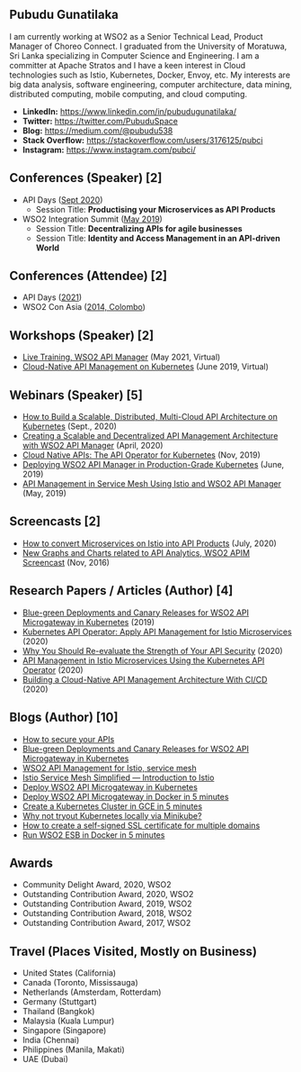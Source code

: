 ## Pubudu Gunatilaka

I am currently working at WSO2 as a Senior Technical Lead, Product Manager of Choreo Connect. I graduated from the University of Moratuwa, Sri Lanka specializing in Computer Science and Engineering. I am a committer at Apache Stratos and I have a keen interest in Cloud technologies such as Istio, Kubernetes, Docker, Envoy, etc. My interests are big data analysis, software engineering, computer architecture, data mining, distributed computing, mobile computing, and cloud computing. 

* **LinkedIn:** https://www.linkedin.com/in/pubudugunatilaka/
* **Twitter:** https://twitter.com/PubuduSpace
* **Blog:** https://medium.com/@pubudu538
* **Stack Overflow:** https://stackoverflow.com/users/3176125/pubci
* **Instagram:** https://www.instagram.com/pubci/

## Conferences (Speaker) [2]

* API Days ([Sept 2020](https://www.apidays.global/australia2020/))
   - Session Title: **Productising your Microservices as API Products**
* WSO2 Integration Summit ([May 2019](https://wso2.com/integration-summit/stuttgart-2019/))
   - Session Title: **Decentralizing APIs for agile businesses**
   - Session Title: **Identity and Access Management in an API-driven World**
   
## Conferences (Attendee) [2]

* API Days ([2021](https://www.apidays.global/))
* WSO2 Con Asia ([2014, Colombo](https://asia14.wso2con.com/))

## Workshops (Speaker) [2]

* [Live Training, WSO2 API Manager](https://lms.wso2.com/enrollments) (May 2021, Virtual)
* [Cloud-Native API Management on Kubernetes](https://wso2.com/events/workshops/2020-june-apac-cloud-native-api-management-on-kubernetes/) (June 2019, Virtual)

## Webinars (Speaker) [5]

* [How to Build a Scalable, Distributed, Multi-Cloud API Architecture on Kubernetes](https://wso2.com/library/webinars/how-to-build-a-scalable-distributed-multi-cloud-api-architecture/) (Sept., 2020)
* [Creating a Scalable and Decentralized API Management Architecture with WSO2 API Manager](https://wso2.com/library/webinars/creating-a-scalable-and-decentralized-api-management-architecture-with-wso2-api-manager/) (April, 2020)
* [Cloud Native APIs: The API Operator for Kubernetes](https://wso2.com/library/webinars/2019/11/cloud-native-apis-the-api-operator-for-kubernetes/) (Nov, 2019)
* [Deploying WSO2 API Manager in Production-Grade Kubernetes](https://wso2.com/library/webinars/2019/06/deploying-wso2-api-manager-in-production-grade-kubernetes/) (June, 2019)
* [API Management in Service Mesh Using Istio and WSO2 API Manager](https://wso2.com/library/webinars/2019/05/api-management-in-service-mesh-using-istio-and-wso2-api-manager/) (May, 2019)

## Screencasts [2]

* [How to convert Microservices on Istio into API Products](https://www.youtube.com/watch?v=SILU31upC7g&list=PLC7QzKjxCjo25dqu4IEhZ-YlfldpKyB7C) (July, 2020)
* [New Graphs and Charts related to API Analytics, WSO2 APIM Screencast](https://www.youtube.com/watch?v=8fJMs4XFpQo) (Nov, 2016)

## Research Papers / Articles (Author) [4]

* [Blue-green Deployments and Canary Releases for WSO2 API Microgateway in Kubernetes](https://wso2.com/blogs/thesource/2019/09/blue-green-deployments-and-canary-releases-for-wso2-api-microgateway-in-kubernetes/) (2019)
* [Kubernetes API Operator: Apply API Management for Istio Microservices](https://hackernoon.com/kubernetes-api-operator-apply-api-management-for-istio-microservices-qs5e3yrq) (2020)
* [Why You Should Re-evaluate the Strength of Your API Security](https://www.programmableweb.com/news/why-you-should-re-evaluate-strength-your-api-security/analysis/2020/04/29) (2020)
* [API Management in Istio Microservices Using the Kubernetes API Operator](https://wso2.com/library/articles/api-management-in-istio-microservices-using-the-kubernetes-api-operator/) (2020)
* [Building a Cloud-Native API Management Architecture With CI/CD](https://wso2.com/library/articles/building-a-cloud-native-api-management-architecture-with-ci-cd/) (2020)

## Blogs (Author) [10]

* [How to secure your APIs](https://medium.com/api-integration-essentials/how-to-secure-your-apis-4e99cbf679ff)
* [Blue-green Deployments and Canary Releases for WSO2 API Microgateway in Kubernetes](https://medium.com/@pubudu538/blue-green-deployments-and-canary-releases-for-wso2-api-microgateway-in-kubernetes-6db7359e811e)
* [WSO2 API Management for Istio, service mesh](https://medium.com/@pubudu538/wso2-api-management-for-istio-service-mesh-6c682fc03835)
* [Istio Service Mesh Simplified — Introduction to Istio](https://medium.com/@pubudu538/istio-service-mesh-simplified-introduction-to-istio-5e5ab87dc3b8)
* [Deploy WSO2 API Microgateway in Kubernetes](https://medium.com/@pubudu538/deploy-wso2-api-microgateway-in-kubernetes-c2f25a35d863)
* [Deploy WSO2 API Microgateway in Docker in 5 minutes](https://medium.com/@pubudu538/deploy-wso2-api-microgateway-in-docker-in-5-minutes-7878ec7ea93f)
* [Create a Kubernetes Cluster in GCE in 5 minutes](https://medium.com/@pubudu538/create-a-kubernetes-cluster-in-gce-in-5-minutes-d82928834863)
* [Why not tryout Kubernetes locally via Minikube?](https://medium.com/@pubudu538/why-not-tryout-kubernetes-locally-via-minikube-e458802adea5)
* [How to create a self-signed SSL certificate for multiple domains](https://medium.com/@pubudu538/how-to-create-a-self-signed-ssl-certificate-for-multiple-domains-25284c91142b)
* [Run WSO2 ESB in Docker in 5 minutes](https://medium.com/@pubudu538/run-wso2-esb-in-docker-in-5-minutes-d0a97920b696)

## Awards

* Community Delight Award, 2020, WSO2 
* Outstanding Contribution Award, 2020, WSO2 
* Outstanding Contribution Award, 2019, WSO2 
* Outstanding Contribution Award, 2018, WSO2 
* Outstanding Contribution Award, 2017, WSO2 

## Travel (Places Visited, Mostly on Business)

* United States (California)
* Canada (Toronto, Mississauga)
* Netherlands (Amsterdam, Rotterdam)
* Germany (Stuttgart)
* Thailand (Bangkok)
* Malaysia (Kuala Lumpur)
* Singapore (Singapore)
* India (Chennai)
* Philippines (Manila, Makati)
* UAE (Dubai)
